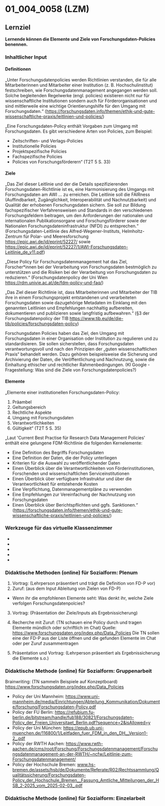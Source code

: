 # 01_004_0058 (LZM)

## Lernziel

**Lernende können die Elemente und Ziele von Forschungsdaten-Policies benennen.**

### Inhaltlicher Input 
#### Definitionen
„Unter Forschungsdatenpolicies werden Richtlinien verstanden, die für alle Mitarbeiterinnen und Mitarbeiter einer Institution (z. B. Hochschulinstitut) festschreiben, wie Forschungsdatenmanagement angegangen werden soll. Solche begleitenden Regelwerke (engl. policies) existieren nicht nur für wissenschaftliche Institutionen sondern auch für Förderorganisationen und sind mittlerweile eine wichtige Orientierungshilfe für den Umgang mit Forschungsdaten.“ (https://forschungsdaten.info/themen/ethik-und-gute-wissenschaftliche-praxis/leitlinien-und-policies/)

„Eine Forschungsdaten-Policy enthält Vorgaben zum Umgang mit Forschungsdaten. Es gibt verschiedene Arten von Policies, zum Beispiel:
* Zeitschriften- und Verlags-Policies
* Institutionelle Policies
* Projektspezifische Policies
* Fachspezifische Policies
* Policies von Forschungsförderern“ (T2T 5 S. 33)

#### Ziele
„Das Ziel dieser Leitlinie und der die Details spezifizierenden Forschungsdaten-Richtlinie ist es, eine Harmonisierung des Umgangs mit Forschungsdaten am AWI ... zu erreichen. Die Leitlinie soll die FAIRness (Auffindbarkeit, Zugänglichkeit, Interoperabilität und Nachnutzbarkeit) und Qualität der erhobenen Forschungsdaten sichern. Sie soll zur Bildung fachspezifischer Verfahrensweisen und Standards in den verschiedenen Forschungsfeldern beitragen, um den Anforderungen der nationalen und internationalen Publikationsorgane und Forschungsförderer sowie der Nationalen Forschungsdateninfrastruktur (NFDI) zu entsprechen.“ (Forschungsdaten-Leitlinie des Alfred-Wegener-Instituts, Helmholtz-Zentrum für Polar- und Meeresforschung https://epic.awi.de/id/eprint/52227/ sowie https://epic.awi.de/id/eprint/52227/1/AWI-Forschungsdaten-Leitlinie_de_v11.pdf)

„Diese Policy für Forschungsdatenmanagement hat das Ziel, Forscher*innen bei der Verarbeitung von Forschungsdaten bestmöglich zu unterstützen und die Risiken bei der Verarbeitung von Forschungsdaten zu reduzieren.“ (Forschungsdatenpolicy der Uni Wien https://rdm.univie.ac.at/de/fdm-policy-und-faq/)

„Das Ziel dieser Richtlinie ist, dass Mitarbeiterinnen und Mitarbeiter der TIB ihre in einem Forschungsprojekt entstandenen und verarbeiteten Forschungsdaten sowie dazugehörige Metadaten im Einklang mit den genannten Leitlinien und Empfehlungen nachhaltig aufbereiten, dokumentieren und publizieren sowie langfristig aufbewahren.“ (§3 der Forschungsdatenpolicy der TIB https://www.tib.eu/de/die-tib/policies/forschungsdaten-policy)

Forschungsdaten Policies haben das Ziel, den Umgang mit Forschungsdaten in einer Organisation oder Institution zu regulieren und zu standardisieren. Sie sollen sicherstellen, dass Forschungsdaten verantwortungsvoll und nach den Prinzipien der „guten wissenschaftlichen Praxis“ behandelt werden. Dazu gehören beispielsweise die Sicherung und Archivierung der Daten, die Veröffentlichung und Nachnutzung, sowie die Einhaltung ethischer und rechtlicher Rahmenbedingungen. (KI Google - Fragestellung: Was sind die Ziele von Forschungsdatenpolicies?)

#### Elemente

„Elemente einer institutionellen Forschungsdaten-Policy:
1. Präambel
2. Geltungsbereich
3. Rechtliche Aspekte
4. Umgang mit Forschungsdaten
5. Verantwortlichkeiten
6. Gültigkeit“ (T2T 5 S. 35)
   
„Laut 'Current Best Practise für Research Data Management Policies' enthält eine gelungene FDM-Richtlinie die folgenden Kernelemente:
* Eine Definition des Begriffs Forschungsdaten
* Eine Definition der Daten, die der Policy unterliegen
* Kriterien für die Auswahl zu veröffentlichender Daten
* Einen Überblick über die Verantwortlichkeiten von Förderinstitutionen, Forschenden und wissenschaftlichen Serviceinstitutionen
* Einen Überblick über verfügbare Infrastruktur und über die Verantwortlichkeit für entstehende Kosten
* Eine Verpflichtung, Datenmanagementpläne zu verwenden
* Eine Empfehlungen zur Vereinfachung der Nachnutzung von Forschungsdaten
* Einen Überblick über Berichtspflichten und ggfs. Sanktionen.“ (https://forschungsdaten.info/themen/ethik-und-gute-wissenschaftliche-praxis/leitlinien-und-policies/)


### Werkzeuge für das virtuelle Klassenzimmer

* 
* 
* 
* 
* 

### Didaktische Methoden (online) für Sozialform: Plenum

1. Vortrag: (Lehrperson präsentiert und trägt die Definition von FD-P vor)
2. Zuruf: (aus dem Input Ableitung von Zielen von FD-P)
* Wenn ihr die empfohlenen Elemente seht:  Was denkt ihr, welche Ziele verfolgen Forschungsdatenpolcies? 
3. Vortrag: (Präsentation der Ziele/Inputs als Ergebnissicherung)

1. Recherche mit Zuruf: (TN schauen eine Policy durch und tragen Elemente mündlich oder schriftlich im Chat)
   Quelle: https://www.forschungsdaten.org/index.php/Data_Policies
   Die TN sollen eine der FD-P aus der Liste öffnen und die gefunden Elemente im Chat oder per Zuruf zusammentragen
2. Präsentation und Vortrag: (Lehrperson präsentiert als Ergebnissicherung die Elemente s.o.)

### Didaktische Methode (online) für Sozialform: Gruppenarbeit	

Brainwriting: (TN sammeln Beispiele auf Konzeptboard)
https://www.forschungsdaten.org/index.php/Data_Policies 

* Policy der Uni Mannheim: https://www.uni-mannheim.de/media/Einrichtungen/Abteilung_Kommunikation/Dokumente/forschung/Forschungsdaten-Policy.pdf
* Policy der FU Berlin:  https://refubium.fu-berlin.de/bitstream/handle/fub188/30821/Forschungsdaten-Policy_der_Freien_Universitaet_Berlin.pdf?sequence=2&isAllowed=y
* Policy der Uni München: https://epub.ub.uni-muenchen.de/116800/1/Leitfaden_fuer_FDM_in_den_DH__Version1-2_.pdf
* Policy der RWTH Aachen:  https://www.rwth-aachen.de/cms/root/Forschung/Forschungsdatenmanagement/Forschungsdatenmanagement-an-der-RWTH/~ncfw/Leitlinie-zum-Forschungsdatenmanagement/
* Policy der Hochschule Bremen: www.hs-bremen.de/assets/hsb/de/Dokumente/Referate/R02/Rechtssammlung/Qualitätssicherung/Forschungsdaten-Policy_der_Hochschule_Bremen__Fassung_Amtliche_Mitteilungen_der_HSB_2-2025_vom_2025-02-03_.pdf


### Didaktische Methode (online) für Sozialform: Einzelarbeit



